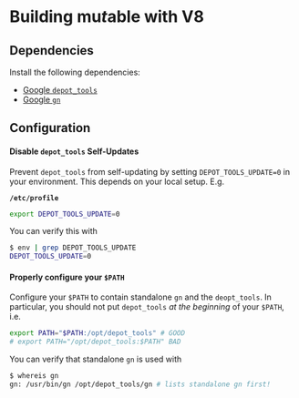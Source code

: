 # Building mu*t*able with V8

## Dependencies

Install the following dependencies:

* [Google `depot_tools`](doc/setup-depot_tools.md)
* [Google `gn`](doc/setup-gn.md)

## Configuration

#### Disable `depot_tools` Self-Updates

Prevent `depot_tools` from self-updating by setting `DEPOT_TOOLS_UPDATE=0` in your environment.  This depends on your
local setup.  E.g.

**`/etc/profile`**
```bash
export DEPOT_TOOLS_UPDATE=0
```

You can verify this with
```bash
$ env | grep DEPOT_TOOLS_UPDATE
DEPOT_TOOLS_UPDATE=0
```

#### Properly configure your `$PATH`

Configure your `$PATH` to contain standalone `gn` and the `deopt_tools`.  In particular, you should not put
`depot_tools` *at the beginning* of your `$PATH`, i.e.

```bash
export PATH="$PATH:/opt/depot_tools" # GOOD
# export PATH="/opt/depot_tools:$PATH" BAD
```

You can verify that standalone `gn` is used with
```bash
$ whereis gn
gn: /usr/bin/gn /opt/depot_tools/gn # lists standalone gn first!
```
